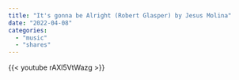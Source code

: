 ```yaml
---
title: "It's gonna be Alright (Robert Glasper) by Jesus Molina"
date: "2022-04-08"
categories:
  - "music"
  - "shares"
---
```


{{< youtube rAXl5VtWazg >}}
